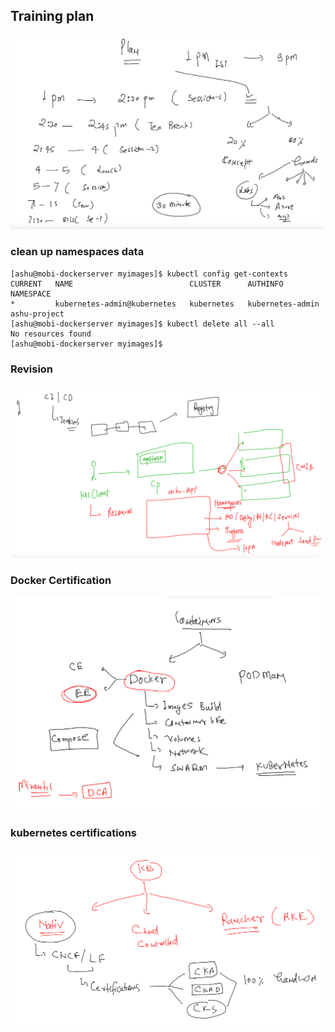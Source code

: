 ## Training plan 

<img src="plan.png">

### clean up namespaces  data

```
[ashu@mobi-dockerserver myimages]$ kubectl config get-contexts 
CURRENT   NAME                          CLUSTER      AUTHINFO           NAMESPACE
*         kubernetes-admin@kubernetes   kubernetes   kubernetes-admin   ashu-project
[ashu@mobi-dockerserver myimages]$ kubectl delete all --all
No resources found
[ashu@mobi-dockerserver myimages]$ 
```

### Revision 

<img src="rev.png">

### Docker Certification 

<img src="docker.png">

### kubernetes certifications 

<img src="k8s.png">


